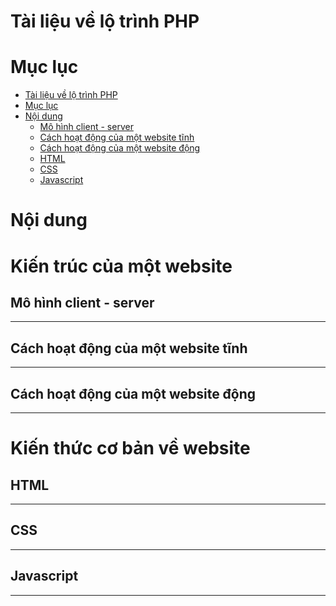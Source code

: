 Tài liệu về lộ trình PHP
==================


Mục lục
======
<!--ts-->
  - [Tài liệu về lộ trình PHP](#user-content-tài-liệu-về-lộ-trình-php)
  - [Mục lục](#user-content-mục-lục)
  - [Nội dung](#user-content-nội-dung)
	  - [Mô hình client - server](#user-content-mô-hình-client---server)
	  - [Cách hoạt động của một website tĩnh](#user-content-cách-hoạt-động-của-một-website-tĩnh)
	  - [Cách hoạt động của một website động](#user-content-cách-hoạt-động-của-một-website-động)
	  - [HTML](#user-content-html)
	  - [CSS](#user-content-css)
	  - [Javascript](#user-content-javascript)
<!--te-->


Nội dung
=======

# Kiến trúc của một website
##  Mô hình client - server
--------------------------------------

##  Cách hoạt động của một website tĩnh
-----------------------------------------------------------

## Cách hoạt động của một website động
-----------------------------------------------------


# Kiến thức cơ bản về website
## HTML
---------------

## CSS
-----------

## Javascript
------------------


<!--stackedit_data:
eyJoaXN0b3J5IjpbLTU0MDA2ODExNyw5NzEwNjgwMTEsODI5MT
gwNjY1LC02MzI3MzMzODNdfQ==
-->